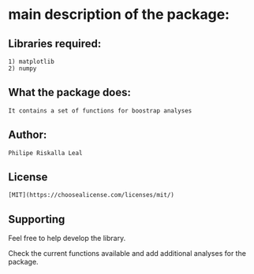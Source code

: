 # main description of the package:

## Libraries required:

	1) matplotlib
	2) numpy
	
	
## What the package does:

	It contains a set of functions for boostrap analyses
			
## Author:

	Philipe Riskalla Leal
	
	
## License
	[MIT](https://choosealicense.com/licenses/mit/)	


## Supporting

Feel free to help develop the library.

Check the current functions available and add additional analyses for the package.
		